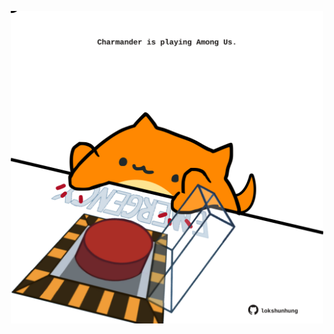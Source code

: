 <!-- built at 19/07/2023, 04:06:41 UTC -->
<p align="center">
  <img width="500" height="500" src="./ReadmeImage.svg">
</p>
